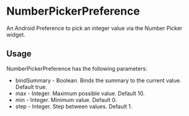 NumberPickerPreference
======================

An Android Preference to pick an integer value via the Number Picker widget.


Usage
-----

NumberPickerPreference has the following parameters:

* bindSummary - Boolean. Binds the summary to the current value. Default true.
* max - Integer. Maximum possible value. Default 10.
* min - Integer. Minimum value. Default 0.
* step - Integer. Step between values. Default 1.
